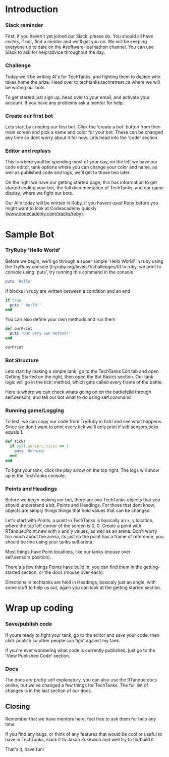 # Introduction

### Slack reminder
First, if you haven't yet joined our Slack, please do. You should all have invites, if not, find a mentor and we'll get you on.
We will be keeping everyone up to date on the #software-learnathon channel. You can use Slack to ask for help/advice throughout the day.

### Challenge
Today we'll be writing AI's for TechTanks, and fighting them to decide who takes home the prize. Head over to techtanks.techretreat.ca where we will be writing our bots.

To get started just sign up, head over to your email, and activate your account. If you have any problems ask a mentor for help.

### Create our first bot
Lets start by creating our first bot. Click the 'create a bot' button from then main screen and pick a name and color for your bot. These can be changed any time so dont worry about it for now. Lets head into the 'code' section.

### Editor and replays
This is where youll be spending most of your day, on the left we have our code editor, tank options where you can change your color and name, as well as published code and logs, we'll get to those two later.

On the right we have our getting started page, this has information to get started coding your bot, the full documentation of TechTanks, and our game display, where we fight our bots.

Our AI's today will be written in Ruby, if you havent used Ruby before you might want to look at Codeacademy quickly (www.codecademy.com/tracks/ruby).



# Sample Bot
### TryRuby 'Hello World'

Before we begin, we'll go through a super simple 'Hello World' in ruby using the TryRuby console (tryruby.org/levels/1/challenges/0)
In ruby, we print to console using 'puts', try running this command in the console
```ruby
puts 'Hello'
```

If blocks in ruby are written between a condition and an end
```ruby
if true
  puts ' World!'
end
```

You can also define your own methods and run them
```ruby
def ourPrint
  puts 'Our very own method!'
end

ourPrint
```

### Bot Structure
Lets start by making a simple tank, go to the TechTanks Edit tab and open Getting Started on the right, then open the Bot Basics section.
Our tank logic will go in the tick! method, which gets called every frame of the battle.

Here is where we can check whats going on on the battlefeild through self.sensors, and tell our bot what to do using self.command

### Running game/Logging
To test, we can copy our code from TryRuby in tick! and see what happens. Since we don't want to print every tick we'll only print if self.sensors.ticks equals 1.

```ruby
def tick!
  if self.sensors.ticks == 1
    puts 'Running'
  end
end
```

To fight your tank, click the play arrow on the top right. The logs will show up in the TechTanks console.

### Points and Headings
Before we begin making our bot, there are two TechTanks objects that you should understand a bit, Points and Headings. For those that dont know, objects are simply things things that hold values that can be changed. 

Let's start with Points, a point in TechTanks is basically an x, y location, where the top left corner of the screen is 0, 0. Create a point with RTanque::Point.new with x and y values, as well as an arena. Don't worry too much about the arena, its just so the point has a frame of reference, you should be fine using your tanks self.arena.

Most things have Point locations, like our tanks (mouse over self.sensors.position). 

There's a few things Points have build in, you can find them in the getting-started section, or the docs (mouse over each).

Directions in techtanks are held in Headings, basicaly just an angle, with some stuff to help us out, again you can look at the getting started section.



# Wrap up coding
### Save/publish code
If youre ready to fight your tank, go to the editor and save your code, then click publish so other people can fight against my tank.

If you're ever wondering what code is currently published, just go to the 'View Published Code' section.

### Docs
The docs are pretty self explanatory, you can also use the RTanque docs online, but we've changed a few things for TechTanks. The full list of changes is in the last section of our docs.

## Closing
Remember that we have mentors here, feel free to ask them for help any time.

If you find any bugs, or think of any features that would be cool or useful to have in TechTanks, slack it to Jason Zukewich and well try to fix/build it.

That's it, have fun!







